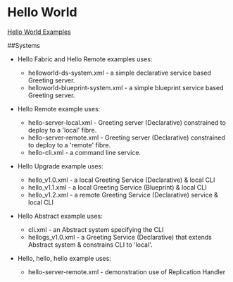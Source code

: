 # Hello World #

[Hello World Examples](https://docs.paremus.com/display/SF19/Tutorials)

##Systems 

* Hello Fabric and Hello Remote examples uses:
    * helloworld-ds-system.xml - a simple declarative service based Greeting server. 
    * helloworld-blueprint-system.xml - a simple blueprint service based Greeting server.

* Hello Remote example uses:
    * hello-server-local.xml - Greeting server (Declarative) constrained to deploy to a 'local' fibre. 
    * hello-server-remote.xml - Greeting server (Declarative) constrained to deploy to a 'remote' fibre.
    * hello-cli.xml - a command line service.

* Hello Upgrade example uses: 
    * hello_v1.0.xml - a local Greeting Service (Declarative) & local CLI 
    * hello_v1.1.xml - a local Greeting Service (Blueprint) & local CLI 
    * hello_v1.2.xml - a remote Greeting Service (Declarative) service & local CLI

* Hello Abstract example uses:
    * cli.xml - an Abstract system specifying the CLI 
    * hellogs_v1.0.xml - a Greeting Service (Declarative) that extends Abstract system & constrains CLI to 'local'.

* Hello, hello, hello example uses:
    * hello-server-remote.xml - demonstration use of Replication Handler

